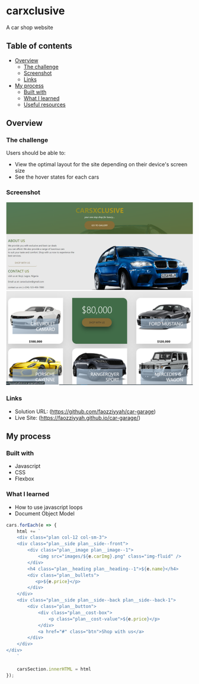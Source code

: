 # carxclusive

A car shop website

## Table of contents

- [Overview](#overview)
  - [The challenge](#the-challenge)
  - [Screenshot](#screenshot)
  - [Links](#links)
- [My process](#my-process)
  - [Built with](#built-with)
  - [What I learned](#what-i-learned)
  - [Useful resources](#useful-resources)

## Overview

### The challenge

Users should be able to:

- View the optimal layout for the site depending on their device's screen size
- See the hover states for each cars

### Screenshot

![](images/Screenshot.png)
![](images/Screenshot1.png)


### Links

- Solution URL: (https://github.com/faozziyyah/car-garage)
- Live Site: (https://faozziyyah.github.io/car-garage/)

## My process

### Built with

- Javascript 
- CSS
- Flexbox

### What I learned

- How to use javascript loops
- Document Object Model

```Javascript
cars.forEach(e => {
    html += `
    <div class="plan col-12 col-sm-3">
    <div class="plan__side plan__side--front">
        <div class="plan__image plan__image--1">
            <img src="images/${e.carImg}.png" class="img-fluid" />
        </div>
        <h4 class="plan__heading plan__heading--1">${e.name}</h4>
        <div class="plan__bullets">
           <p>${e.price}</p>
        </div> 
    </div>
    <div class="plan__side plan__side--back plan__side--back-1"> 
        <div class="plan__button">
            <div class="plan__cost-box">
                <p class="plan__cost-value">${e.price}</p>
            </div>
            <a href="#" class="btn">Shop with us</a>
        </div>
    </div>
</div>
    `

    carsSection.innerHTML = html
});
```
